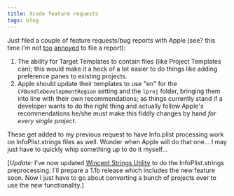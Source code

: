 ```yaml
---
title: Xcode feature requests
tags: blog
---
```


Just filed a couple of feature requests/bug reports with Apple (see? this time I'm not [too](http://www.wincent.com/a/about/wincent/weblog/archives/2006/02/two_annoying_xc.php) [annoyed](http://www.wincent.com/a/about/wincent/weblog/archives/2006/02/xcode_inputoutp.php) to file a report):

1.  The ability for Target Templates to contain files (like Project Templates can); this would make it a heck of a lot easier to do things like adding preference panes to existing projects.
2.  Apple should update their templates to use "en" for the `CFBundleDevelopmentRegion` setting and the `lproj` folder, bringing them into line with their own recommendations; as things currently stand if a developer wants to do the right thing and actually follow Apple's recommendations he/she must make this fiddly changes by hand _for every single project_.

These get added to my previous request to have Info.plist processing work on InfoPlist.strings files as well. Wonder when Apple will do that one... I may just have to quickly whip something up to do it myself...

\[_Update_: I've now updated [Wincent Strings Utility](http://strings.wincent.com/) to do the InfoPlist.strings preprocessing. I'll prepare a 1.1b release which includes the new feature soon. Now I just have to go about converting a bunch of projects over to use the new functionality.\]
